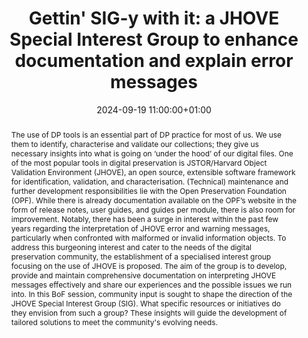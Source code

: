 ---
abstract: "The use of DP tools is an essential part of DP practice for most of us.
  We use them to identify, characterise and validate our collections; they give us
  necessary insights into what is going on ‘under the hood’ of our digital files.
  One of the most popular tools in digital preservation is JSTOR/Harvard Object Validation
  Environment (JHOVE), an open source, extensible software framework for identification,
  validation, and characterisation. (Technical) maintenance and further development
  responsibilities lie with the Open Preservation Foundation (OPF).\nWhile there is
  already documentation available on the OPF’s website in the form of release notes,
  user guides, and guides per module, there is also room for improvement. Notably,
  there has been a surge in interest within the past few years regarding the interpretation
  of JHOVE error and warning messages, particularly when confronted with malformed
  or invalid information objects. \nTo address this burgeoning interest and cater
  to the needs of the digital preservation community, the establishment of a specialised
  interest group focusing on the use of JHOVE is proposed. The aim of the group is
  to develop, provide and maintain comprehensive documentation on interpreting JHOVE
  messages effectively and share our experiences and the possible issues we run into.\nIn
  this BoF session, community input is sought to shape the direction of the JHOVE
  Special Interest Group (SIG). What specific resources or initiatives do they envision
  from such a group? These insights will guide the development of tailored solutions
  to meet the community's evolving needs."
creators:
- Georgia Moppett
- ' Julie Allen'
- ' Lotte Wijsman'
- ' Marin Rappard'
- ' Micky Lindlar'
- ' Remco van Veenendaal'
date: 2024-09-19 11:00:00+01:00
document_url: null
grand_parent: iPRES
institutions: []
keywords:
- communications and advocacy for dp
- start 2 preserve
landing_page_url: ''
language: eng
layout: publication
license: Creative Commons Attribution 4.0 (CC-BY-4.0)
notes_url: https://docs.google.com/document/d/1EutRhAckjhL6_hr09gkAhEHJ0NlYUAsC0MCQSanRpVs/edit#heading=h.aar4tupij1po
parent: iPRES 2024
publication_type: birds of a feather
size: null
slides_url: ''
source_name: iPRES
stream_url: ''
title: 'Gettin'' SIG-y with it: a JHOVE Special Interest Group to enhance documentation
  and explain error messages'
year: 2024
---